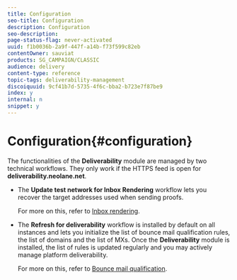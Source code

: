 ```yaml
---
title: Configuration
seo-title: Configuration
description: Configuration
seo-description: 
page-status-flag: never-activated
uuid: f1b0036b-2a9f-447f-a14b-f73f599c82eb
contentOwner: sauviat
products: SG_CAMPAIGN/CLASSIC
audience: delivery
content-type: reference
topic-tags: deliverability-management
discoiquuid: 9cf41b7d-5735-4f6c-bba2-b723e7f87be9
index: y
internal: n
snippet: y
---
```


# Configuration{#configuration}

The functionalities of the **Deliverability** module are managed by two technical workflows. They only work if the HTTPS feed is open for **deliverability.neolane.net**.

* The **Update test network for Inbox Rendering** workflow lets you recover the target addresses used when sending proofs.

  For more on this, refer to [Inbox rendering](../../delivery/using/inbox-rendering.md). 

* The **Refresh for deliverability** workflow is installed by default on all instances and lets you initialize the list of bounce mail qualification rules, the list of domains and the list of MXs. Once the **Deliverability** module is installed, the list of rules is updated regularly and you may actively manage platform deliverability.

  For more on this, refer to [Bounce mail qualification](../../delivery/using/understanding-delivery-failures.md#bounce-mail-qualification).

